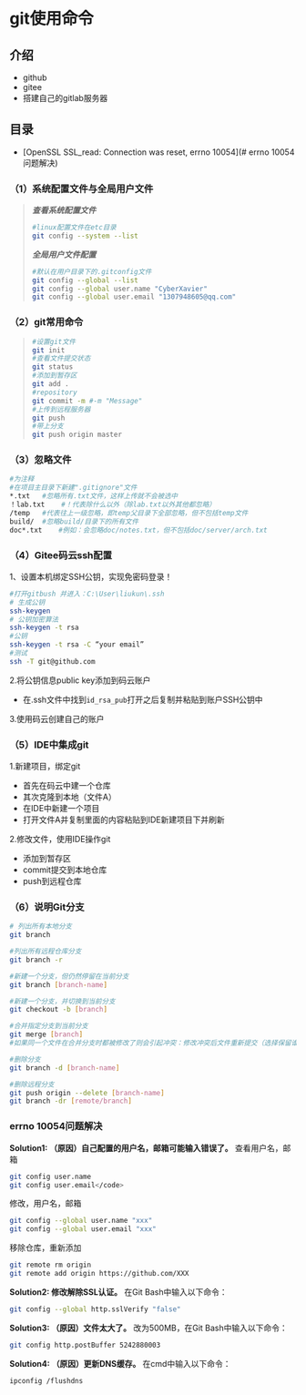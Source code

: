 # git使用命令



## 介绍

* github
* gitee
* 搭建自己的gitlab服务器



## 目录

* [OpenSSL SSL_read: Connection was reset, errno 10054](# errno 10054问题解决)



### （1）系统配置文件与全局用户文件

> ***查看系统配置文件***
>
> ~~~bash
> #linux配置文件在etc目录
> git config --system --list
> ~~~
>
> ***全局用户文件配置***
>
> ~~~bash
> #默认在用户目录下的.gitconfig文件
> git config --global --list
> git config --global user.name "CyberXavier"
> git config --global user.email "1307948605@qq.com"
> ~~~
>
> 



### （2）git常用命令

>~~~bash
>#设置git文件
>git init
>#查看文件提交状态
>git status
>#添加到暂存区
>git add .
>#repository
>git commit -m #-m "Message"
>#上传到远程服务器
>git push
>#带上分支
>git push origin master
>
>~~~
>
>



### （3）忽略文件

~~~bash
#为注释
#在项目主目录下新建".gitignore"文件
*.txt	#忽略所有.txt文件，这样上传就不会被选中
！lab.txt	#！代表除什么以外（除lab.txt以外其他都忽略）
/temp	#代表往上一级忽略，即temp父目录下全部忽略，但不包括temp文件
build/	#忽略build/目录下的所有文件
doc*.txt	#例如：会忽略doc/notes.txt，但不包括doc/server/arch.txt
~~~



### （4）Gitee码云ssh配置

1、设置本机绑定SSH公钥，实现免密码登录！

~~~bash
#打开gitbush 并进入：C:\User\liukun\.ssh
# 生成公钥
ssh-keygen
# 公钥加密算法
ssh-keygen -t rsa
#公钥
ssh-keygen -t rsa -C “your email”
#测试
ssh -T git@github.com
~~~

2.将公钥信息public key添加到码云账户

* 在.ssh文件中找到`id_rsa_pub`打开之后复制并粘贴到账户SSH公钥中

3.使用码云创建自己的账户



### （5）IDE中集成git

1.新建项目，绑定git

* 首先在码云中建一个仓库
* 其次克隆到本地（文件A）
* 在IDE中新建一个项目
* 打开文件A并复制里面的内容粘贴到IDE新建项目下并刷新

2.修改文件，使用IDE操作git

* 添加到暂存区
* commit提交到本地仓库
* push到远程仓库



### （6）说明Git分支

~~~bash
# 列出所有本地分支
git branch

#列出所有远程仓库分支
git branch -r

#新建一个分支，但仍然停留在当前分支
git branch [branch-name]

#新建一个分支，并切换到当前分支
git checkout -b [branch]

#合并指定分支到当前分支
git merge [branch]	
#如果同一个文件在合并分支时都被修改了则会引起冲突：修改冲突后文件重新提交（选择保留谁的代码）

#删除分支
git branch -d [branch-name]

#删除远程分支
git push origin --delete [branch-name]
git branch -dr [remote/branch]
~~~



### errno 10054问题解决

**Solution1: （原因）自己配置的用户名，邮箱可能输入错误了。**
查看用户名，邮箱

```bash
git config user.name
git config user.email</code>
```

修改，用户名，邮箱

```bash
git config --global user.name "xxx"
git config --global user.email "xxx"
```

移除仓库，重新添加

```bash
git remote rm origin
git remote add origin https://github.com/XXX
```

**Solution2: 修改解除SSL认证。**
在Git Bash中输入以下命令：

```bash
git config --global http.sslVerify "false"
```

**Solution3: （原因）文件太大了。**
改为500MB，在Git Bash中输入以下命令：

```bash
git config http.postBuffer 5242880003
```

**Solution4: （原因）更新DNS缓存。**
在cmd中输入以下命令：

```bash
ipconfig /flushdns
```

